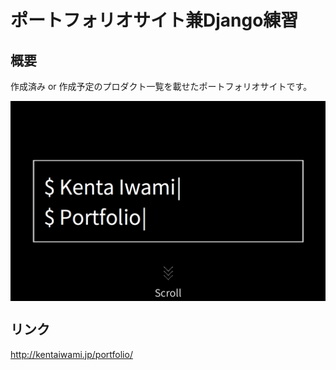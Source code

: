 ポートフォリオサイト兼Django練習
====

## 概要
作成済み or 作成予定のプロダクト一覧を載せたポートフォリオサイトです。

<img src="portfolio/static/portfolio/img/share.png" align="center" />

## リンク
http://kentaiwami.jp/portfolio/
